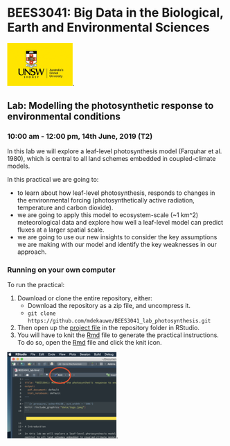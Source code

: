 # BEES3041: Big Data in the Biological, Earth and Environmental Sciences

<img src="data/logo.jpeg" width="30%">.

## Lab: Modelling the photosynthetic response to environmental conditions

### 10:00 am - 12:00 pm, 14th June, 2019 (T2)

In this lab we will explore a leaf-level photosynthesis model (Farquhar et al. 1980), which is central to all land schemes embedded in coupled-climate models.

In this practical we are going to:

* to learn about how leaf-level photosynthesis, responds to changes in the environmental forcing (photosynthetically active radiation, temperature and carbon dioxide).
* we are going to apply this model to ecosystem-scale (~1 km^2) meteorological data and explore how well a leaf-level model can predict fluxes at a larger spatial scale.
* we are going to use our new insights to consider the key assumptions we are making with our model and identify the key weaknesses in our approach.


### Running on your own computer

To run the practical:

1. Download or clone the entire repository, either:
    - Download the repository as a zip file, and uncompress it.
    - `git clone https://github.com/mdekauwe/BEES3041_lab_photosynthesis.git`
2. Then open up the [project file](BEES3041_lab.Rproj) in the repository folder in RStudio.
3. You will have to knit the [Rmd](BEES3041_lab.Rmd) file to generate the practical instructions. To do so, open the [Rmd](BEES3041_lab.Rmd) file and click the knit icon.

<img src="data/knit.png" width="50%">.
